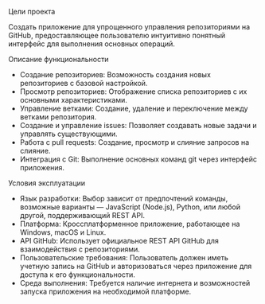 Цели проекта

Создать приложение для упрощенного управления репозиториями на GitHub, предоставляющее пользователю интуитивно понятный интерфейс для выполнения основных операций.

Описание функциональности

- Создание репозиториев: Возможность создания новых репозиториев с базовой настройкой.
- Просмотр репозиториев: Отображение списка репозиториев с их основными характеристиками.
- Управление ветками: Создание, удаление и переключение между ветками репозитория.
- Создание и управление issues: Позволяет создавать новые задачи и управлять существующими.
- Работа с pull requests: Создание, просмотр и слияние запросов на слияние.
- Интеграция с Git: Выполнение основных команд git через интерфейс приложения.

Условия эксплуатации

- Язык разработки: Выбор зависит от предпочтений команды, возможные варианты — JavaScript (Node.js), Python, или любой другой, поддерживающий REST API.
- Платформа: Кроссплатформенное приложение, работающее на Windows, macOS и Linux.
- API GitHub: Использует официальное REST API GitHub для взаимодействия с репозиториями.
- Пользовательские требования: Пользователь должен иметь учетную запись на GitHub и авторизоваться через приложение для доступа к его функциональности.
- Среда выполнения: Требуется наличие интернета и возможностей запуска приложения на необходимой платформе.

